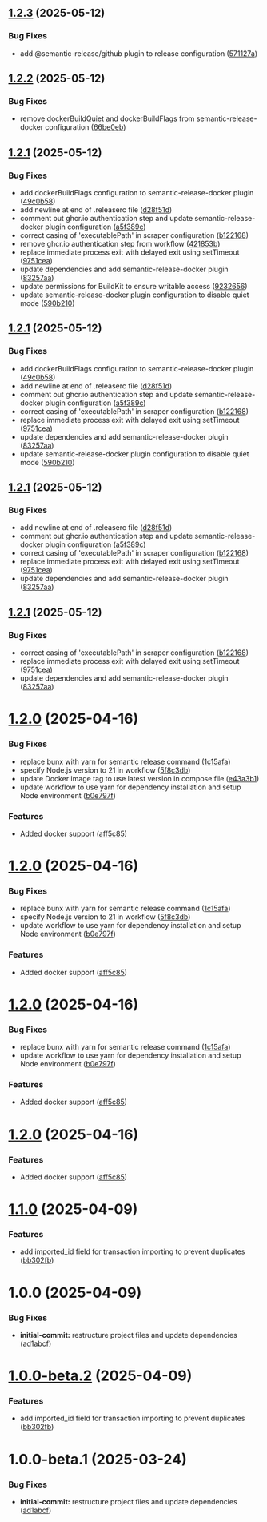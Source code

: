 ## [1.2.3](https://github.com/tomerh2001/israeli-banks-actual-budget-importer/compare/v1.2.2...v1.2.3) (2025-05-12)


### Bug Fixes

* add @semantic-release/github plugin to release configuration ([571127a](https://github.com/tomerh2001/israeli-banks-actual-budget-importer/commit/571127a8029ff5783c190bb699f1c19a4c9bcd7b))

## [1.2.2](https://github.com/tomerh2001/israeli-banks-actual-budget-importer/compare/v1.2.1...v1.2.2) (2025-05-12)


### Bug Fixes

* remove dockerBuildQuiet and dockerBuildFlags from semantic-release-docker configuration ([66be0eb](https://github.com/tomerh2001/israeli-banks-actual-budget-importer/commit/66be0ebf1db2a728662e07e70df4991920485b0c))

## [1.2.1](https://github.com/tomerh2001/israeli-banks-actual-budget-importer/compare/v1.2.0...v1.2.1) (2025-05-12)


### Bug Fixes

* add dockerBuildFlags configuration to semantic-release-docker plugin ([49c0b58](https://github.com/tomerh2001/israeli-banks-actual-budget-importer/commit/49c0b58ee7204745b64693da958a248f3bfe8155))
* add newline at end of .releaserc file ([d28f51d](https://github.com/tomerh2001/israeli-banks-actual-budget-importer/commit/d28f51d18b84c868c35ee4681abc5d6f51b2910a))
* comment out ghcr.io authentication step and update semantic-release-docker plugin configuration ([a5f389c](https://github.com/tomerh2001/israeli-banks-actual-budget-importer/commit/a5f389c52649b99f2db0f0b5293144178c968549))
* correct casing of 'executablePath' in scraper configuration ([b122168](https://github.com/tomerh2001/israeli-banks-actual-budget-importer/commit/b1221688ae0f9912b8d51f4a42e2f7ff57349443))
* remove ghcr.io authentication step from workflow ([421853b](https://github.com/tomerh2001/israeli-banks-actual-budget-importer/commit/421853bbaa03faa67436aa08954ce3b8e1467baa))
* replace immediate process exit with delayed exit using setTimeout ([9751cea](https://github.com/tomerh2001/israeli-banks-actual-budget-importer/commit/9751cea84c250d0946e0f15106b46904f7cbd23a))
* update dependencies and add semantic-release-docker plugin ([83257aa](https://github.com/tomerh2001/israeli-banks-actual-budget-importer/commit/83257aa2e342accac105d9f38fe854e4942bcec5))
* update permissions for BuildKit to ensure writable access ([9232656](https://github.com/tomerh2001/israeli-banks-actual-budget-importer/commit/92326568e347c497d5b4cff37ce58adf72189eed))
* update semantic-release-docker plugin configuration to disable quiet mode ([590b210](https://github.com/tomerh2001/israeli-banks-actual-budget-importer/commit/590b2101b4bb7c21d30fd513b2fac9c05cab8967))

## [1.2.1](https://github.com/tomerh2001/israeli-banks-actual-budget-importer/compare/v1.2.0...v1.2.1) (2025-05-12)


### Bug Fixes

* add dockerBuildFlags configuration to semantic-release-docker plugin ([49c0b58](https://github.com/tomerh2001/israeli-banks-actual-budget-importer/commit/49c0b58ee7204745b64693da958a248f3bfe8155))
* add newline at end of .releaserc file ([d28f51d](https://github.com/tomerh2001/israeli-banks-actual-budget-importer/commit/d28f51d18b84c868c35ee4681abc5d6f51b2910a))
* comment out ghcr.io authentication step and update semantic-release-docker plugin configuration ([a5f389c](https://github.com/tomerh2001/israeli-banks-actual-budget-importer/commit/a5f389c52649b99f2db0f0b5293144178c968549))
* correct casing of 'executablePath' in scraper configuration ([b122168](https://github.com/tomerh2001/israeli-banks-actual-budget-importer/commit/b1221688ae0f9912b8d51f4a42e2f7ff57349443))
* replace immediate process exit with delayed exit using setTimeout ([9751cea](https://github.com/tomerh2001/israeli-banks-actual-budget-importer/commit/9751cea84c250d0946e0f15106b46904f7cbd23a))
* update dependencies and add semantic-release-docker plugin ([83257aa](https://github.com/tomerh2001/israeli-banks-actual-budget-importer/commit/83257aa2e342accac105d9f38fe854e4942bcec5))
* update semantic-release-docker plugin configuration to disable quiet mode ([590b210](https://github.com/tomerh2001/israeli-banks-actual-budget-importer/commit/590b2101b4bb7c21d30fd513b2fac9c05cab8967))

## [1.2.1](https://github.com/tomerh2001/israeli-banks-actual-budget-importer/compare/v1.2.0...v1.2.1) (2025-05-12)


### Bug Fixes

* add newline at end of .releaserc file ([d28f51d](https://github.com/tomerh2001/israeli-banks-actual-budget-importer/commit/d28f51d18b84c868c35ee4681abc5d6f51b2910a))
* comment out ghcr.io authentication step and update semantic-release-docker plugin configuration ([a5f389c](https://github.com/tomerh2001/israeli-banks-actual-budget-importer/commit/a5f389c52649b99f2db0f0b5293144178c968549))
* correct casing of 'executablePath' in scraper configuration ([b122168](https://github.com/tomerh2001/israeli-banks-actual-budget-importer/commit/b1221688ae0f9912b8d51f4a42e2f7ff57349443))
* replace immediate process exit with delayed exit using setTimeout ([9751cea](https://github.com/tomerh2001/israeli-banks-actual-budget-importer/commit/9751cea84c250d0946e0f15106b46904f7cbd23a))
* update dependencies and add semantic-release-docker plugin ([83257aa](https://github.com/tomerh2001/israeli-banks-actual-budget-importer/commit/83257aa2e342accac105d9f38fe854e4942bcec5))

## [1.2.1](https://github.com/tomerh2001/israeli-banks-actual-budget-importer/compare/v1.2.0...v1.2.1) (2025-05-12)


### Bug Fixes

* correct casing of 'executablePath' in scraper configuration ([b122168](https://github.com/tomerh2001/israeli-banks-actual-budget-importer/commit/b1221688ae0f9912b8d51f4a42e2f7ff57349443))
* replace immediate process exit with delayed exit using setTimeout ([9751cea](https://github.com/tomerh2001/israeli-banks-actual-budget-importer/commit/9751cea84c250d0946e0f15106b46904f7cbd23a))
* update dependencies and add semantic-release-docker plugin ([83257aa](https://github.com/tomerh2001/israeli-banks-actual-budget-importer/commit/83257aa2e342accac105d9f38fe854e4942bcec5))

# [1.2.0](https://github.com/tomerh2001/israeli-banks-actual-budget-importer/compare/v1.1.0...v1.2.0) (2025-04-16)


### Bug Fixes

* replace bunx with yarn for semantic release command ([1c15afa](https://github.com/tomerh2001/israeli-banks-actual-budget-importer/commit/1c15afa2f0b4aa2247538ff0273b97639bac9f32))
* specify Node.js version to 21 in workflow ([5f8c3db](https://github.com/tomerh2001/israeli-banks-actual-budget-importer/commit/5f8c3db7b8d055e2d5b11acee3f9b45d5ef621b3))
* update Docker image tag to use latest version in compose file ([e43a3b1](https://github.com/tomerh2001/israeli-banks-actual-budget-importer/commit/e43a3b11e2271818f00f55a985c363c9a2fe4d5f))
* update workflow to use yarn for dependency installation and setup Node environment ([b0e797f](https://github.com/tomerh2001/israeli-banks-actual-budget-importer/commit/b0e797fdcbefb6390e85ccecaf598d37d67f9f04))


### Features

* Added docker support ([aff5c85](https://github.com/tomerh2001/israeli-banks-actual-budget-importer/commit/aff5c8559f194a44c4c29f8ee1cd24f89fb11f62))

# [1.2.0](https://github.com/tomerh2001/israeli-banks-actual-budget-importer/compare/v1.1.0...v1.2.0) (2025-04-16)


### Bug Fixes

* replace bunx with yarn for semantic release command ([1c15afa](https://github.com/tomerh2001/israeli-banks-actual-budget-importer/commit/1c15afa2f0b4aa2247538ff0273b97639bac9f32))
* specify Node.js version to 21 in workflow ([5f8c3db](https://github.com/tomerh2001/israeli-banks-actual-budget-importer/commit/5f8c3db7b8d055e2d5b11acee3f9b45d5ef621b3))
* update workflow to use yarn for dependency installation and setup Node environment ([b0e797f](https://github.com/tomerh2001/israeli-banks-actual-budget-importer/commit/b0e797fdcbefb6390e85ccecaf598d37d67f9f04))


### Features

* Added docker support ([aff5c85](https://github.com/tomerh2001/israeli-banks-actual-budget-importer/commit/aff5c8559f194a44c4c29f8ee1cd24f89fb11f62))

# [1.2.0](https://github.com/tomerh2001/israeli-banks-actual-budget-importer/compare/v1.1.0...v1.2.0) (2025-04-16)


### Bug Fixes

* replace bunx with yarn for semantic release command ([1c15afa](https://github.com/tomerh2001/israeli-banks-actual-budget-importer/commit/1c15afa2f0b4aa2247538ff0273b97639bac9f32))
* update workflow to use yarn for dependency installation and setup Node environment ([b0e797f](https://github.com/tomerh2001/israeli-banks-actual-budget-importer/commit/b0e797fdcbefb6390e85ccecaf598d37d67f9f04))


### Features

* Added docker support ([aff5c85](https://github.com/tomerh2001/israeli-banks-actual-budget-importer/commit/aff5c8559f194a44c4c29f8ee1cd24f89fb11f62))

# [1.2.0](https://github.com/tomerh2001/israeli-banks-actual-budget-importer/compare/v1.1.0...v1.2.0) (2025-04-16)


### Features

* Added docker support ([aff5c85](https://github.com/tomerh2001/israeli-banks-actual-budget-importer/commit/aff5c8559f194a44c4c29f8ee1cd24f89fb11f62))

# [1.1.0](https://github.com/tomerh2001/israeli-banks-actual-budget-importer/compare/v1.0.0...v1.1.0) (2025-04-09)


### Features

* add imported_id field for transaction importing to prevent duplicates ([bb302fb](https://github.com/tomerh2001/israeli-banks-actual-budget-importer/commit/bb302fbfc898644ae276863407e59fda2319edbd))

# 1.0.0 (2025-04-09)


### Bug Fixes

* **initial-commit:** restructure project files and update dependencies ([ad1abcf](https://github.com/tomerh2001/israeli-banks-actual-budget-importer/commit/ad1abcf4e405f2356342b684fff3773a92b3b4ce))
# [1.0.0-beta.2](https://github.com/tomerh2001/israeli-banks-actual-budget-importer/compare/v1.0.0-beta.1...v1.0.0-beta.2) (2025-04-09)


### Features

* add imported_id field for transaction importing to prevent duplicates ([bb302fb](https://github.com/tomerh2001/israeli-banks-actual-budget-importer/commit/bb302fbfc898644ae276863407e59fda2319edbd))

# 1.0.0-beta.1 (2025-03-24)


### Bug Fixes

* **initial-commit:** restructure project files and update dependencies ([ad1abcf](https://github.com/tomerh2001/israeli-banks-actual-budget-importer/commit/ad1abcf4e405f2356342b684fff3773a92b3b4ce))
